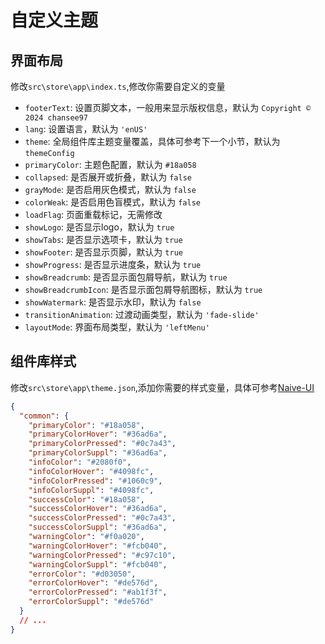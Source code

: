# 自定义主题

## 界面布局

修改`src\store\app\index.ts`,修改你需要自定义的变量

- `footerText`: 设置页脚文本，一般用来显示版权信息，默认为 `Copyright © 2024 chansee97`
- `lang`: 设置语言，默认为 `'enUS'`
- `theme`: 全局组件库主题变量覆盖，具体可参考下一个小节，默认为 `themeConfig`
- `primaryColor`: 主题色配置，默认为 `#18a058`
- `collapsed`: 是否展开或折叠，默认为 `false`
- `grayMode`: 是否启用灰色模式，默认为 `false`
- `colorWeak`: 是否启用色盲模式，默认为 `false`
- `loadFlag`: 页面重载标记，无需修改
- `showLogo`: 是否显示logo，默认为 `true`
- `showTabs`: 是否显示选项卡，默认为 `true`
- `showFooter`: 是否显示页脚，默认为 `true`
- `showProgress`: 是否显示进度条，默认为 `true`
- `showBreadcrumb`: 是否显示面包屑导航，默认为 `true`
- `showBreadcrumbIcon`: 是否显示面包屑导航图标，默认为 `true`
- `showWatermark`: 是否显示水印，默认为 `false`
- `transitionAnimation`: 过渡动画类型，默认为 `'fade-slide'`
- `layoutMode`: 界面布局类型，默认为 `'leftMenu'`

## 组件库样式

修改`src\store\app\theme.json`,添加你需要的样式变量，具体可参考[Naive-UI](https://www.naiveui.com/zh-CN/light/docs/customize-theme)

```json
{
  "common": {
    "primaryColor": "#18a058",
    "primaryColorHover": "#36ad6a",
    "primaryColorPressed": "#0c7a43",
    "primaryColorSuppl": "#36ad6a",
    "infoColor": "#2080f0",
    "infoColorHover": "#4098fc",
    "infoColorPressed": "#1060c9",
    "infoColorSuppl": "#4098fc",
    "successColor": "#18a058",
    "successColorHover": "#36ad6a",
    "successColorPressed": "#0c7a43",
    "successColorSuppl": "#36ad6a",
    "warningColor": "#f0a020",
    "warningColorHover": "#fcb040",
    "warningColorPressed": "#c97c10",
    "warningColorSuppl": "#fcb040",
    "errorColor": "#d03050",
    "errorColorHover": "#de576d",
    "errorColorPressed": "#ab1f3f",
    "errorColorSuppl": "#de576d"
  }
  // ...
}

```
